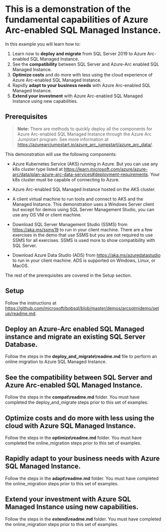 # This is a demonstration of the fundamental capabilities of Azure Arc-enabled SQL Managed Instance.

In this example you will learn how to:

1. Learn now to **deploy and migrate** from SQL Server 2019 to Azure Arc-enabled SQL Managed Instance.
1. See the **compatibility** between SQL Server and Azure-Arc enabled SQL Managed Instance.
1. **Optimize costs** and do more with less using the cloud experience of Azure Arc-enabled SQL Managed Instance.
1. Rapidly **adapt to your business needs** with Azure Arc-enabled SQL Managed Instance.
1. **Extend your investment** with Azure Arc-enabled SQL Managed Instance using new capabilities.

## Prerequisites

> **Note:** There are methods to quickly deploy all the components for Azure Arc-enabled SQL Managed Instance through the Azure Arc Jumpstart program. See more information at <https://azurearcjumpstart.io/azure_arc_jumpstart/azure_arc_data/>.

This demonstration will use the following components:

- Azure Kubernetes Service (AKS) running in Azure. But you can use any k8s cluster type listed at <https://learn.microsoft.com/azure/azure-arc/data/plan-azure-arc-data-services#deployment-requirements>. Your k8s cluster must be capable of connecting to Azure.

- Azure Arc-enabled SQL Managed Instance hosted on the AKS cluster.

- A client virtual machine to run tools and connect to AKS and the Managed Instance. This demonstration uses a Windows Server client but except for demos using SQL Server Management Studio, you can use any OS VM or client machine.

- Download SQL Server Management Studio (SSMS) from <https://aka.ms/ssms19> to run in your client machine. There are a few exercises in the demo that use SSMS but you are not required to use SSMS for all exercises. SSMS is used more to show compatibility with SQL Server.

- Download Azure Data Studio (ADS) from <https://aka.ms/azuredatastudio> to run in your client machine. ADS is supported on Windows, Linux, or MacOS.

The rest of the prerequisites are covered in the Setup section.

## Setup

Follow the instructions at <https://github.com/microsoft/bobsql/blob/master/demos/arcsqlmidemo/setup/readme.md>.

## Deploy an Azure-Arc enabled SQL Managed instance and migrate an existing SQL Server Database.

Follow the steps in the **deploy_and_migrate\readme.md** file to perform an online migration to Azure SQL Managed Instance.

## See the compatibility between SQL Server and Azure Arc-enabled SQL Managed Instance.

Follow the steps in the **compat\readme.md** folder. You must have completed the deploy_and_migrate steps prior to this set of examples.

## Optimize costs and do more with less using the cloud with Azure SQL Managed Instance.

Follow the steps in the **optimize\readme.md** folder. You must have completed the online_migration steps prior to this set of examples.

## Rapidly adapt to your business needs with Azure SQL Managed Instance.

Follow the steps in the **adapt\readme.md** folder. You must have completed the online_migration steps prior to this set of examples.

## Extend your investment with Azure SQL Managed Instance using new capabilities.

Follow the steps in the **extend\readme.md** folder. You must have completed the online_migration steps prior to this set of examples.